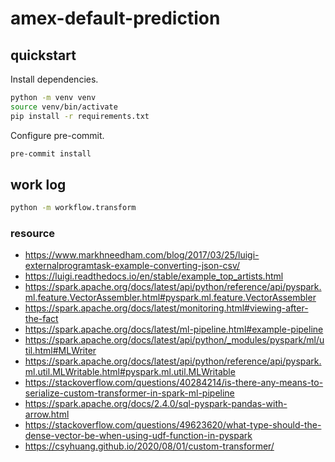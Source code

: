 # amex-default-prediction

## quickstart

Install dependencies.

```bash
python -m venv venv
source venv/bin/activate
pip install -r requirements.txt
```

Configure pre-commit.

```bash
pre-commit install
```

## work log

```bash
python -m workflow.transform
```

### resource

- https://www.markhneedham.com/blog/2017/03/25/luigi-externalprogramtask-example-converting-json-csv/
- https://luigi.readthedocs.io/en/stable/example_top_artists.html
- https://spark.apache.org/docs/latest/api/python/reference/api/pyspark.ml.feature.VectorAssembler.html#pyspark.ml.feature.VectorAssembler
- https://spark.apache.org/docs/latest/monitoring.html#viewing-after-the-fact
- https://spark.apache.org/docs/latest/ml-pipeline.html#example-pipeline
- https://spark.apache.org/docs/latest/api/python/_modules/pyspark/ml/util.html#MLWriter
- https://spark.apache.org/docs/latest/api/python/reference/api/pyspark.ml.util.MLWritable.html#pyspark.ml.util.MLWritable
- https://stackoverflow.com/questions/40284214/is-there-any-means-to-serialize-custom-transformer-in-spark-ml-pipeline
- https://spark.apache.org/docs/2.4.0/sql-pyspark-pandas-with-arrow.html
- https://stackoverflow.com/questions/49623620/what-type-should-the-dense-vector-be-when-using-udf-function-in-pyspark
- https://csyhuang.github.io/2020/08/01/custom-transformer/
